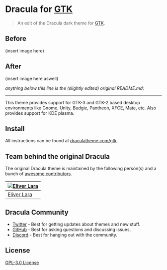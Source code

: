 # Dracula for [GTK](https://www.gtk.org/)

> An edit of the Dracula dark theme for [GTK](https://www.gtk.org/).

## Before
(insert image here)

## After
(insert image here aswell)

*anything below this line is the (slightly edited) original README.md*:

---

This theme provides support for GTK-3 and GTK-2 based desktop environments like Gnome, Unity, Budgie, Pantheon, XFCE, Mate, etc. Also provides support for KDE plasma.

## Install

All instructions can be found at [draculatheme.com/gtk](https://draculatheme.com/gtk).

## Team behind the original Dracula

The original Dracula theme is maintained by the following person(s) and a bunch of [awesome contributors](https://github.com/dracula/gtk/graphs/contributors).

| [![Eliver Lara](https://avatars0.githubusercontent.com/u/9838260?v=3&s=70)](https://github.com/EliverLara) |
| ---------------------------------------------------------------------------------------------------------- |
| [Eliver Lara](https://github.com/EliverLara)                                                               |

## Dracula Community

- [Twitter](https://twitter.com/draculatheme) - Best for getting updates about themes and new stuff.
- [GitHub](https://github.com/dracula/dracula-theme/discussions) - Best for asking questions and discussing issues.
- [Discord](https://draculatheme.com/discord-invite) - Best for hanging out with the community.

## License

[GPL-3.0 License](./LICENSE)
